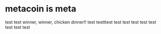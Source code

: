 # metacoin is meta

test
test
winner, winner, chicken dinner!!
test
testttest
test
test
test
test
test
test
test
test
